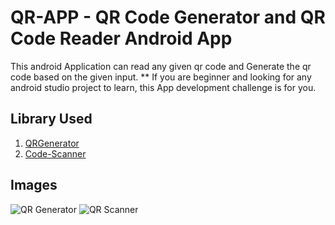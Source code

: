# QR-APP - QR Code Generator and QR Code Reader Android App

This android Application can read any given qr code and Generate the qr code based on the given input.
** If you are beginner and looking for any android studio project to learn, this App development challenge is for you. 

## Library Used 
1. [QRGenerator](https://github.com/androidmads/QRGenerator)
2. [Code-Scanner](https://github.com/yuriy-budiyev/code-scanner)

## Images 
![QR Generator](https://github.com/bikashthapa01/QR-APP/blob/master/images/qr-generator.png?raw=true)
![QR Scanner](https://github.com/bikashthapa01/QR-APP/blob/master/images/qr-scanner.png?raw=true)

